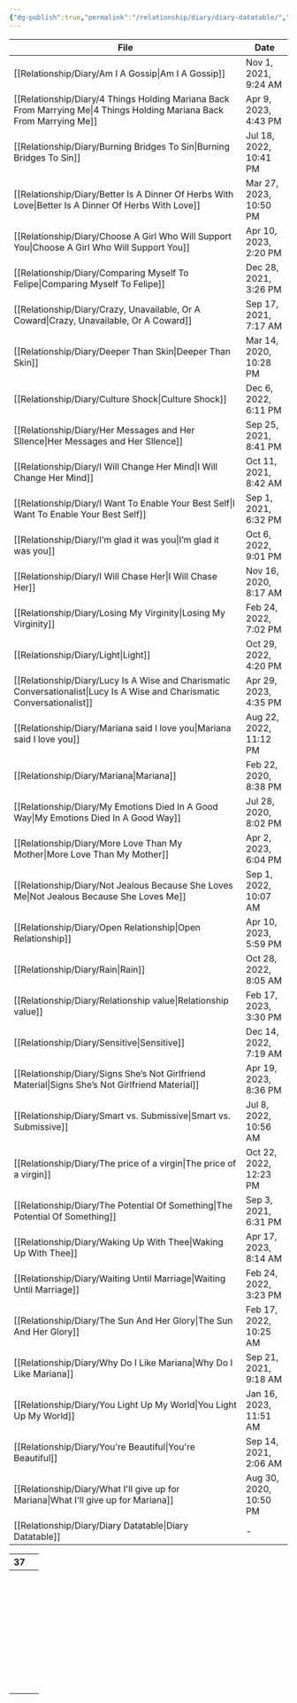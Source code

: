 ```yaml
---
{"dg-publish":true,"permalink":"/relationship/diary/diary-datatable/","tags":["diary"],"created":"","updated":""}
---
```



| File                                                                                                                         | Date                   |
| ---------------------------------------------------------------------------------------------------------------------------- | ---------------------- |
| [[Relationship/Diary/Am I A Gossip\|Am I A Gossip]]                                                                       | Nov 1, 2021, 9:24 AM   |
| [[Relationship/Diary/4 Things Holding Mariana Back From Marrying Me\|4 Things Holding Mariana Back From Marrying Me]]     | Apr 9, 2023, 4:43 PM   |
| [[Relationship/Diary/Burning Bridges To Sin\|Burning Bridges To Sin]]                                                     | Jul 18, 2022, 10:41 PM |
| [[Relationship/Diary/Better Is A Dinner Of Herbs With Love\|Better Is A Dinner Of Herbs With Love]]                       | Mar 27, 2023, 10:50 PM |
| [[Relationship/Diary/Choose A Girl Who Will Support You\|Choose A Girl Who Will Support You]]                             | Apr 10, 2023, 2:20 PM  |
| [[Relationship/Diary/Comparing Myself To Felipe\|Comparing Myself To Felipe]]                                             | Dec 28, 2021, 3:26 PM  |
| [[Relationship/Diary/Crazy, Unavailable, Or A Coward\|Crazy, Unavailable, Or A Coward]]                                   | Sep 17, 2021, 7:17 AM  |
| [[Relationship/Diary/Deeper Than Skin\|Deeper Than Skin]]                                                                 | Mar 14, 2020, 10:28 PM |
| [[Relationship/Diary/Culture Shock\|Culture Shock]]                                                                       | Dec 6, 2022, 6:11 PM   |
| [[Relationship/Diary/Her Messages and Her SIlence\|Her Messages and Her SIlence]]                                         | Sep 25, 2021, 8:41 PM  |
| [[Relationship/Diary/I Will Change Her Mind\|I Will Change Her Mind]]                                                     | Oct 11, 2021, 8:42 AM  |
| [[Relationship/Diary/I Want To Enable Your Best Self\|I Want To Enable Your Best Self]]                                   | Sep 1, 2021, 6:32 PM   |
| [[Relationship/Diary/I’m glad it was you\|I’m glad it was you]]                                                           | Oct 6, 2022, 9:01 PM   |
| [[Relationship/Diary/I Will Chase Her\|I Will Chase Her]]                                                                 | Nov 16, 2020, 8:17 AM  |
| [[Relationship/Diary/Losing My Virginity\|Losing My Virginity]]                                                           | Feb 24, 2022, 7:02 PM  |
| [[Relationship/Diary/Light\|Light]]                                                                                       | Oct 29, 2022, 4:20 PM  |
| [[Relationship/Diary/Lucy Is A Wise and Charismatic Conversationalist\|Lucy Is A Wise and Charismatic Conversationalist]] | Apr 29, 2023, 4:35 PM  |
| [[Relationship/Diary/Mariana said I love you\|Mariana said I love you]]                                                   | Aug 22, 2022, 11:12 PM |
| [[Relationship/Diary/Mariana\|Mariana]]                                                                                   | Feb 22, 2020, 8:38 PM  |
| [[Relationship/Diary/My Emotions Died In A Good Way\|My Emotions Died In A Good Way]]                                     | Jul 28, 2020, 8:02 PM  |
| [[Relationship/Diary/More Love Than My Mother\|More Love Than My Mother]]                                                 | Apr 2, 2023, 6:04 PM   |
| [[Relationship/Diary/Not Jealous Because She Loves Me\|Not Jealous Because She Loves Me]]                                 | Sep 1, 2022, 10:07 AM  |
| [[Relationship/Diary/Open Relationship\|Open Relationship]]                                                               | Apr 10, 2023, 5:59 PM  |
| [[Relationship/Diary/Rain\|Rain]]                                                                                         | Oct 28, 2022, 8:05 AM  |
| [[Relationship/Diary/Relationship value\|Relationship value]]                                                             | Feb 17, 2023, 3:30 PM  |
| [[Relationship/Diary/Sensitive\|Sensitive]]                                                                               | Dec 14, 2022, 7:19 AM  |
| [[Relationship/Diary/Signs She’s Not Girlfriend Material\|Signs She’s Not Girlfriend Material]]                           | Apr 19, 2023, 8:36 PM  |
| [[Relationship/Diary/Smart vs. Submissive\|Smart vs. Submissive]]                                                         | Jul 8, 2022, 10:56 AM  |
| [[Relationship/Diary/The price of a virgin\|The price of a virgin]]                                                       | Oct 22, 2022, 12:23 PM |
| [[Relationship/Diary/The Potential Of Something\|The Potential Of Something]]                                             | Sep 3, 2021, 6:31 PM   |
| [[Relationship/Diary/Waking Up With Thee\|Waking Up With Thee]]                                                           | Apr 17, 2023, 8:14 AM  |
| [[Relationship/Diary/Waiting Until Marriage\|Waiting Until Marriage]]                                                     | Feb 24, 2022, 3:23 PM  |
| [[Relationship/Diary/The Sun And Her Glory\|The Sun And Her Glory]]                                                       | Feb 17, 2022, 10:25 AM |
| [[Relationship/Diary/Why Do I Like Mariana\|Why Do I Like Mariana]]                                                       | Sep 21, 2021, 9:18 AM  |
| [[Relationship/Diary/You Light Up My World\|You Light Up My World]]                                                       | Jan 16, 2023, 11:51 AM |
| [[Relationship/Diary/You're Beautiful\|You're Beautiful]]                                                                 | Sep 14, 2021, 2:06 AM  |
| [[Relationship/Diary/What I'll give up for Mariana\|What I'll give up for Mariana]]                                       | Aug 30, 2020, 10:50 PM |
| [[Relationship/Diary/Diary Datatable\|Diary Datatable]]                                                                   | \-                     |



<div><table class="dataview table-view-table"><thead class="table-view-thead"><tr class="table-view-tr-header"><th class="table-view-th"><span></span><span class="dataview small-text">37</span></th><th class="table-view-th"><span></span></th></tr></thead><tbody class="table-view-tbody"><tr><td><span></span></td><td><span></span></td></tr><tr><td><span></span></td><td><span></span></td></tr><tr><td><span></span></td><td><span></span></td></tr><tr><td><span></span></td><td><span></span></td></tr><tr><td><span></span></td><td><span></span></td></tr><tr><td><span></span></td><td><span></span></td></tr><tr><td><span></span></td><td><span></span></td></tr><tr><td><span></span></td><td><span></span></td></tr><tr><td><span></span></td><td><span></span></td></tr><tr><td><span></span></td><td><span></span></td></tr><tr><td><span></span></td><td><span></span></td></tr><tr><td><span></span></td><td><span></span></td></tr><tr><td><span></span></td><td><span></span></td></tr><tr><td><span></span></td><td><span></span></td></tr><tr><td><span></span></td><td><span></span></td></tr><tr><td><span></span></td><td><span></span></td></tr><tr><td><span></span></td><td><span></span></td></tr><tr><td><span></span></td><td><span></span></td></tr><tr><td><span></span></td><td><span></span></td></tr><tr><td><span></span></td><td><span></span></td></tr><tr><td><span></span></td><td><span></span></td></tr><tr><td><span></span></td><td><span></span></td></tr><tr><td><span></span></td><td><span></span></td></tr><tr><td><span></span></td><td><span></span></td></tr><tr><td><span></span></td><td><span></span></td></tr><tr><td><span></span></td><td><span></span></td></tr><tr><td><span></span></td><td><span></span></td></tr><tr><td><span></span></td><td><span></span></td></tr><tr><td><span></span></td><td><span></span></td></tr><tr><td><span></span></td><td><span></span></td></tr><tr><td><span></span></td><td><span></span></td></tr><tr><td><span></span></td><td><span></span></td></tr><tr><td><span></span></td><td><span></span></td></tr><tr><td><span></span></td><td><span></span></td></tr><tr><td><span></span></td><td><span></span></td></tr><tr><td><span></span></td><td><span></span></td></tr><tr><td><span></span></td><td><span></span></td></tr></tbody></table></div>
